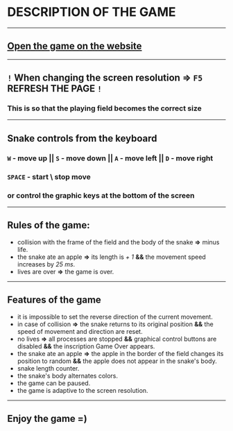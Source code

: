 # DESCRIPTION OF THE GAME

---

## [Open the game on the website](https://talex210.github.io/snake_react/)

---

## `!` When changing the screen resolution => `F5` REFRESH THE PAGE `!` 

### This is so that the playing field becomes the correct size

---

## Snake controls from the keyboard

### `W` - move up || `S` - move down || `A` - move left || `D` - move right

### `SPACE` - start \ stop move

### or control the graphic keys at the bottom of the screen

---

## Rules of the game:

 - collision with the frame of the field and the body of the snake **=>** minus life.
 - the snake ate an apple **=>** its length is *+ 1* **&&** the movement speed increases by *25 ms*.
 - lives are over **=>** the game is over.

---

## Features of the game

- it is impossible to set the reverse direction of the current movement.
- in case of collision **=>** the snake returns to its original position **&&** the speed of movement and direction are reset.
- no lives **=>** all processes are stopped **&&** graphical control buttons are disabled **&&** the inscription Game Over appears.
- the snake ate an apple **=>** the apple in the border of the field changes its position to random **&&** the apple does not appear in the snake's body.
- snake length counter.
- the snake's body alternates colors.
- the game can be paused.
- the game is adaptive to the screen resolution.

---

## Enjoy the game =)

